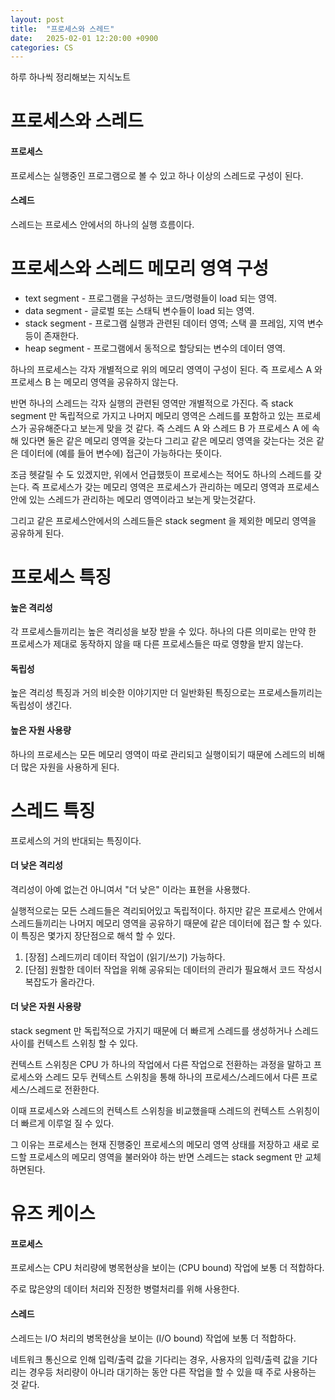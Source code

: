 ```yaml
---
layout: post
title:  "프로세스와 스레드"
date:   2025-02-01 12:20:00 +0900
categories: CS
---
```


하루 하나씩 정리해보는 지식노트

# 프로세스와 스레드

#### 프로세스
프로세스는 실행중인 프로그램으로 볼 수 있고 하나 이상의 스레드로 구성이 된다.

#### 스레드
스레드는 프로세스 안에서의 하나의 실행 흐름이다.

# 프로세스와 스레드 메모리 영역 구성
* text segment - 프로그램을 구성하는 코드/명령들이 load 되는 영역.
* data segment - 글로벌 또는 스태틱 변수들이 load 되는 영역.
* stack segment - 프로그램 실행과 관련된 데이터 영역; 스택 콜 프레임, 지역 변수 등이 존재한다.
* heap segment - 프로그램에서 동적으로 할당되는 변수의 데이터 영역.

하나의 프로세스는 각자 개별적으로 위의 메모리 영역이 구성이 된다.
즉 프로세스 A 와 프로세스 B 는 메모리 영역을 공유하지 않는다.

반면 하나의 스레드는 각자 실행의 관련된 영역만 개별적으로 가진다. 즉 stack segment 만 독립적으로 가지고
나머지 메모리 영역은 스레드를 포함하고 있는 프로세스가 공유해준다고 보는게 맞을 것 같다.
즉 스레드 A 와 스레드 B 가 프로세스 A 에 속해 있다면 둘은 같은 메모리 영역을 갖는다 그리고 같은 메모리 
영역을 갖는다는 것은 같은 데이터에 (예를 들어 변수에) 접근이 가능하다는 뜻이다.

조금 헷갈릴 수 도 있겠지만, 위에서 언급했듯이 프로세스는 적어도 하나의 스레드를 갖는다. 즉 프로세스가 갖는 메모리 영역은 프로세스가 관리하는 메모리 영역과 프로세스 안에 있는 스레드가 관리하는 메모리 영역이라고 보는게 맞는것같다.

그리고 같은 프로세스안에서의 스레드들은 stack segment 을 제외한 메모리 영역을 공유하게 된다.

# 프로세스 특징
#### 높은 격리성
각 프로세스들끼리는 높은 격리성을 보장 받을 수 있다. 하나의 다른 의미로는 만약 한 프로세스가 제대로 동작하지 않을 때 다른 프로세스들은 따로 영향을 받지 않는다.

#### 독립성
높은 격리성 특징과 거의 비슷한 이야기지만 더 일반화된 특징으로는 프로세스들끼리는 독립성이 생긴다.

#### 높은 자원 사용량
하나의 프로세스는 모든 메모리 영역이 따로 관리되고 실행이되기 때문에 스레드의 비해 더 많은 자원을 사용하게 된다.

# 스레드 특징
프로세스의 거의 반대되는 특징이다.

#### 더 낮은 격리성
격리성이 아예 없는건 아니여서 "더 낮은" 이라는 표현을 사용했다.

실행적으로는 모든 스레드들은 격리되어있고 독립적이다. 하지만 같은 프로세스 안에서 스레드들끼리는 나머지 메모리 영역을 공유하기 때문에 같은 데이터에 접근 할 수 있다. 이 특징은 몇가지 장단점으로 해석 할 수 있다.

1. [장점] 스레드끼리 데이터 작업이 (읽기/쓰기) 가능하다.
2. [단점] 원할한 데이터 작업을 위해 공유되는 데이터의 관리가 필요해서 코드 작성시 복잡도가 올라간다.

#### 더 낮은 자원 사용량
stack segment 만 독립적으로 가지기 때문에 더 빠르게 스레드를 생성하거나 스레드 사이를 컨텍스트 스위칭 할 수 있다.

컨텍스트 스위칭은 CPU 가 하나의 작업에서 다른 작업으로 전환하는 과정을 말하고 프로세스와 스레드 모두 컨텍스트 스위칭을 통해 하나의 프로세스/스레드에서 다른 프로세스/스레드로 전환한다.

이때 프로세스와 스레드의 컨텍스트 스위칭을 비교했을때 스레드의 컨텍스트 스위칭이 더 빠르게 이루얼 질 수 있다.

그 이유는 프로세스는 현재 진행중인 프로세스의 메모리 영역 상태를 저장하고 새로 로드할 프로세스의 메모리 영역을 불러와야 하는 반면 스레드는 stack segment 만 교체하면된다.

# 유즈 케이스

#### 프로세스
프로세스는 CPU 처리량에 병목현상을 보이는 (CPU bound) 작업에 보통 더 적합하다.

주로 많은양의 데이터 처리와 진정한 병렬처리를 위해 사용한다.

#### 스레드
스레드는 I/O 처리의 병목현상을 보이는 (I/O bound) 작업에 보통 더 적합하다.

네트워크 통신으로 인해 입력/출력 값을 기다리는 경우, 사용자의 입력/출력 값을 기다리는 경우등 처리량이 아니라 대기하는 동안 다른 작업을 할 수 있을 때 주로 사용하는 것 같다.

